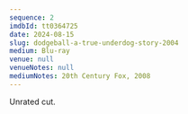 ```yaml
---
sequence: 2
imdbId: tt0364725
date: 2024-08-15
slug: dodgeball-a-true-underdog-story-2004
medium: Blu-ray
venue: null
venueNotes: null
mediumNotes: 20th Century Fox, 2008
---
```


Unrated cut.
